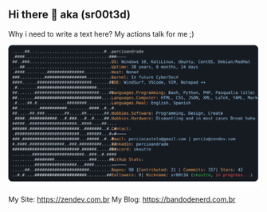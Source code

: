 ## Hi there 👋 aka (sr00t3d)

Why i need to write a text here? My actions talk for me ;)

![About me](https://raw.githubusercontent.com/percioandrade/percioandrade/refs/heads/main/file.svg)

My Site: https://zendev.com.br
My Blog: https://bandodenerd.com.br

<!--
**percioandrade/percioandrade** is a ✨ _special_ ✨ repository because its `README.md` (this file) appears on your GitHub profile.

Here are some ideas to get you started:

- 🔭 I’m currently working on ...
- 🌱 I’m currently learning ...
- 👯 I’m looking to collaborate on ...
- 🤔 I’m looking for help with ...
- 💬 Ask me about ...
- 📫 How to reach me: ...
- 😄 Pronouns: ...
- ⚡ Fun fact: ...
-->
